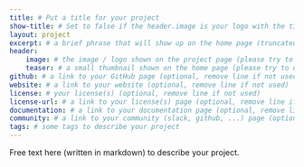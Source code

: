 ```yaml
---
title: # Put a title for your project
show-title: # Set to false if the header.image is your logo with the title of the project, false otherwise
layout: project
excerpt: # a brief phrase that will show up on the home page (truncated to 200 characters)
header:
    image: # the image / logo shown on the project page (please try to use SVG format)
    teaser: # a small thumbnail shown on the home page (please try to use SVG format)
github: # a link to your GitHub page (optional, remove line if not used)
website: # a link to your website (optional, remove line if not used)
license: # your license(s) (optional, remove line if not used)
license-url: # a link to your license(s) page (optional, remove line if not used)
documentation: # a link to your documentation page (optional, remove line if not used)
community: # a link to your community (slack, github, ...) page (optional, remove line if not used)
tags: # some tags to describe your project
---
```


Free text here (written in markdown) to describe your project.
